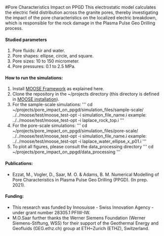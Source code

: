 #Pore Characteristics Impact on PPGD
This electrostatic model calculates the electric field distribution across the granite pores, thereby investigating the impact of the pore characteristics on the localized electric breakdown, which is responsible for the rock damage in the Plasma Pulse Geo Drilling process.

#### Studied parameters
1. Pore fluids: Air and water.
2. Pore shapes: ellipse, circle, and square.
3. Pore sizes: 10 to 150 micrometer.
4. Pore pressures: 0.1 to 2.5 MPa.

#### How to run the simulations:
1. Install [MOOSE Framework](https://mooseframework.inl.gov/getting_started/installation/index.html) as explained here.
2. Clone the repository in the ~/projects directory (this directory is defined in [MOOSE installation](https://mooseframework.inl.gov/getting_started/installation/index.html)).
3. For the sample-scale simulations:
  '''
  cd ~/projects/pore_impact_on_ppgd/simulation_files/sample-scale/
  ../../moose/test/moose_test-opt -i simulation_file_name.i
  example: ../../moose/test/moose_test-opt -i laplace_rock_top.i
  '''
4. For the pore-scale simulations:
  '''
  cd ~/projects/pore_impact_on_ppgd/simulation_files/pore-scale/
  ../../moose/test/moose_test-opt -i simulation_file_name.i
  example: ../../moose/test/moose_test-opt -i laplace_water_ellipse_x_p01.i
  '''
5. To plot all figures, please consult the data_processing directory
'''
cd ~/projects/pore_impact_on_ppgd/data_processing
'''

#### Publications:
- Ezzat, M., Vogler, D., Saar, M. O. & Adams, B. M. Numerical Modelling of Pore Characteristics in Plasma Pulse Geo Drilling (PPGD). (In prep. 2021).

#### Funding:
- This research was funded by Innosuisse - Swiss Innovation Agency - under grant number 28305.1 PFIW-IW.
- M.O.Saar further thanks the Werner Siemens Foundation (Werner Siemens-Stiftung, WSS) for their support of the Geothermal Energy and Geofluids (GEG.ethz.ch) group at ETH~Zurich (ETHZ), Switzerland.
